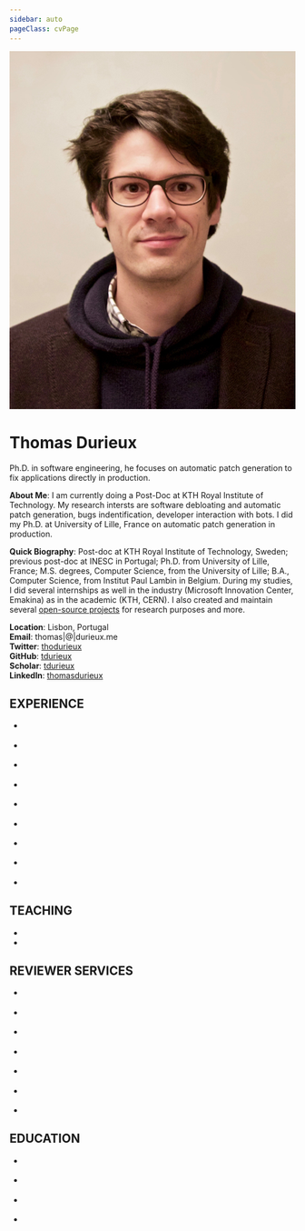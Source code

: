 ```yaml
---
sidebar: auto
pageClass: cvPage
---
```

<div class="hero">
	<img src="./profile.jpg" alt="hero">
	<h1>Thomas Durieux</h1>
	<p class="description">
      Ph.D. in software engineering, he focuses on automatic patch generation to fix applications directly in production.
    </p>
</div>

**About Me**: I am currently doing a Post-Doc at KTH Royal Institute of Technology. My research intersts are software debloating and automatic patch generation, bugs indentification, developer interaction with bots. I did my Ph.D. at University of Lille, France on automatic patch generation in production. 

**Quick Biography**: Post-doc at KTH Royal Institute of Technology, Sweden; previous post-doc at INESC in Portugal; Ph.D. from University of Lille, France; M.S. degrees, Computer Science, from the University of Lille; B.A., Computer Science, from Institut Paul Lambin in Belgium. During my studies, I did several internships as well in the industry (Microsoft Innovation Center, Emakina) as in the academic (KTH, CERN).
I also created and maintain several [open-source projects](/projects/) for research purposes and more.

**Location**: Lisbon, Portugal<br>
**Email**: thomas|@|durieux.me<br>
**Twitter**: [thodurieux](https://twitter.com/thodurieux)<br>
**GitHub**: [tdurieux](https://github.com/tdurieux)<br>
**Scholar**: [tdurieux](https://github.com/tdurieux)<br>
**LinkedIn**: [thomasdurieux](https://fr.linkedin.com/in/thomasdurieux)<br>



## EXPERIENCE

* <cv 
	name="KTH Royal Institute of Technology" 
	url="https://www.kth.se/" 
	date="Feb. 2020 - current"
	description="Post-doc on software debloating and software art."
	role="Post-doc"></cv>

* <cv 
	name="INESC-ID, University of Lisbon in Portugal" 
	url="https://www.inesc-id.pt/" 
	date="Feb. 2019 - Jan 2020"
	description="Post-doc on fault localization and patch generation."
	role="Post-doc"></cv>

* <cv 
	name="Carnegie Mellon University" 
	url="https://www.cmu.edu" 
	date="Feb. 2019 - Dec 2019"
	description="I worked with Claire Le Goes on a study that analyze the reasons that motivate the developers to restart builds on TravisCI."
	role="Visiting researcher"></cv>

* <cv 
	name="KTH" 
	url="https://www.kth.se/tcs" 
	date="Apr. 2018 - Jun. 2018"
	description="International internship at KTH in the Theoretical Computer Science department."
	role="Ph.D. internship"></cv>

* <cv 
	name="KTH" 
	url="https://www.kth.se/tcs" 
	date="Sep. 2017 - Dec. 2017"
	description="International internship at KTH in the Theoretical Computer Science department. I worked on a new patch generation technique. This technique aims to fix automatically bug in websites. We adopted a crowdsourced approach where all the user contribute to the detection and repair of the bugs."
	role="Ph.D. internship"></cv>

* <cv 
	name="INRIA" 
	url="https://inria.fr" 
	date="Sep. 2015 - current"
	description="The motivation of my thesis is to improve automatic patch generation techniques.
  The state of the art techniques still rely on the developer to reproduce the bug, they rely on a failing test-case that describes the bug.
  My thesis presents new approaches that aim to removes the developer intervention during the patch generation."
	role="Ph.D. Student"></cv>

* <cv 
	name="INRIA" 
	url="https://inria.fr" 
	date="Mar. 2015 - Aug. 2015"
	description="I worked on the Nopol project, a test-suite-based automatic program repair approach that fixes buggy conditions. 
  Firstly, I used symbolic execution engine to extend Nopol repair scope to buggy arithmetic statements. 
  Secondly, I worked on the first patch synthesizer that generates patches that contains complex method invocations."
	role="Master Thesis"></cv>

* <cv 
	name="CERN" 
	url="https://home.cern/" 
	date="Summer 2014"
	description="I worked with CERN security team, where I created a scanner that detects misconfigurations and outdated libraries in the thousands of WEB servers of the CERN institution.
  The goal of this scanner was to ensure that all the servers do not have known security issues."
	role="Internship"></cv>

* <cv 
	name="Microsoft Innovation Center" 
	url="http://www.mic-belgique.be/" 
	date="Mar. 2013 - Jun. 2013"
	description="I developed the backend infrastructure to create a SAS version of the Aproove product.
  Aproove is an annotation and validation system for high-resolution graphics document, i.e. magazine. 
  To goal was to be able to quickly deploy and backup Aproove instances on different hosts."
	role="Internship"></cv>

## TEACHING
 * <cv 
	name="University of Lille" 
	url="http://www.univ-lille1.fr/home/" 
	date="Sep. 2016 - Jun. 2018"
	description="I minister the lecture on Software Engineering for first-year master students and the lecture of Algorithm and Programming for first-year bachelor students."
	role="Teaching Assistant"></cv>
 * <cv 
	name="Institut Paul Lambin" 
	url="http://www.vinci.be/fr-be/ipl/" 
	date="Sep. 2012 - Jun. 2013"
	description="I provided remedial courses in computer science to first year students."
	role="Tutor"></cv>

## REVIEWER SERVICES
 * <cv 
	name="ICST" 
	url="http://saner.unimol.it/" 
	role="Chair and Reviewer"
	description="Student Volunteers Chair & Reviewer"
	date="2020"></cv>

 * <cv 
	name="EmSE" 
	url="https://www.springer.com/journal/10664" 
	role="Reviewer"
	date="2019"></cv>

 * <cv 
	name="TSE" 
	url="https://www.computer.org/csdl/journal/ts" 
	role="Reviewer"
	date="2019"></cv>
 
 * <cv 
	name="Journal of Computer Languages" 
	url="https://www.journals.elsevier.com/journal-of-computer-languages" 
	role="Reviewer"
	date="2019"></cv>

 * <cv 
	name="Journal of Visual Languages and Computing" 
	url="https://www.journals.elsevier.com/journal-of-visual-languages-and-computing" 
	role="Reviewer"
	date="2019"></cv>

 * <cv 
	name="SANER" 
	url="http://saner.unimol.it/" 
	role="Committee Member"
	description="Committee Member for the Early Research Achievement Track"
	date="2018"></cv>

* <cv 
	name="ICSE" 
	url="http://icse2017.gatech.edu" 
	role="External Reviewer"
	date="2017"></cv>

## EDUCATION
 * <cv 
	name="Ph.D. degree in Computer Science" 
	url="http://www.univ-lille1.fr/home/" 
	date="2015 - 2018"
	description="Title: From Runtime Failures to Patches: Study of Patch Generation in Production.
  Advisors: Martin Monperrus, Lionel Seinturier and Youssef Hamadi"
	role="INRIA - Microsoft Research - University of Lille"></cv>

 * <cv 
	name="Master's degree (Cum Laude) in Computer science" 
	url="http://www.univ-lille1.fr/home/" 
	date="2013 - 2015"
	description=""
	role="University of Lille, France"></cv>

 * <cv 
	name="Erasmus Exchange" 
	url="http://wwwen.uni.lu/" 
	date="Sep. 2012 - Feb. 2013"
	description=""
	role="University of Luxembourg, Luxembourg"></cv>

 * <cv 
	name="Bachelor's degree (Cum Laude) in Computer science" 
	url="http://www.vinci.be/fr-be/ipl/" 
	date="2010 - 2013"
	description=""
	role="Institut Paul Lambin, Belgium"></cv>